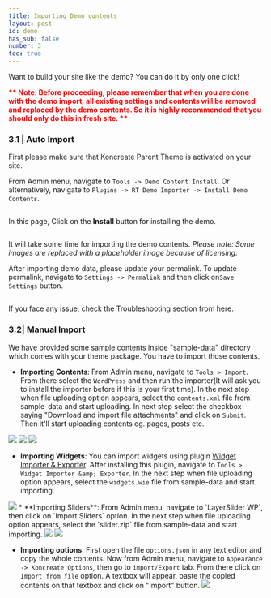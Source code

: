 ```yaml
---
title: Importing Demo contents
layout: post
id: demo
has_sub: false
number: 3
toc: true
---
```

Want to build your site like the demo? You can do it by only one click!
<p style="color:red;">
	<b>
		** Note: Before proceeding, please remember that when you are done with the demo import, all existing settings and contents will be removed and replaced by the demo contents. So it is highly recommended that you should only do this in fresh site. **
	</b>
</p>  

### 3.1 | Auto Import

First please make sure that Koncreate Parent Theme is activated on your site.  

From Admin menu, navigate to `Tools -> Demo Content Install`. Or alternatively,  navigate to `Plugins -> RT Demo Importer -> Install Demo Contents`.   

<img alt="" src="{{ 'assets/images/40.png' | relative_url }}">   

In this page, Click on the **Install** button for installing the demo.       

<img alt="" src="{{ 'assets/images/2.jpg' | relative_url }}">     

It will take some time for importing the demo contents. *Please note: Some images are replaced with a placeholder image because of licensing.*   

After importing demo data, please update your permalink. To update permalink, navigate to `Settings -> Permalink` and then click on`Save Settings` button.  

<img alt="" src="{{ 'assets/images/r3.jpg' | relative_url }}">    

If you face any issue, check the Troubleshooting section from <a href="#t-demo">here</a>.     


### 3.2| Manual Import

We have provided some sample contents inside "sample-data" directory which comes with your theme package. You have to import those contents.   

* **Importing Contents**: From Admin menu, navigate to `Tools > Import`. From there select the `WordPress` and then run the importer(It will ask you to install the importer before if this is your first time). In the next step when file uploading option appears, select the `contents.xml` file from sample-data and start uploading. In next step select the checkbox saying "Download and import file attachments" and click on `Submit`. Then it'll start uploading contents eg. pages, posts etc.

<img src="{{ 'assets/images/78.jpg' | relative_url }}">

<img src="{{ 'assets/images/80.jpg' | relative_url }}">

<img src="{{ 'assets/images/81.jpg' | relative_url }}">

* **Importing Widgets**: You can import widgets using plugin <a href="https://wordpress.org/plugins/widget-importer-exporter/">Widget Importer & Exporter</a>. After installing this plugin, navigate to `Tools > Widget Importer &amp; Exporter`. In the next step when file uploading option appears, select the `widgets.wie` file from sample-data and start importing.

<img src="{{ 'assets/images/82.jpg' | relative_url }}">
* **Importing Sliders**: From Admin menu, navigate to `LayerSlider WP`, then click on `Import Sliders` option.
	In the next step when file uploading option appears, select the `slider.zip` file from sample-data and start importing.
	<img src="{{ 'assets/images/83.jpg' | relative_url }}">
	<img src="{{ 'assets/images/84.jpg' | relative_url }}">

* **Importing options**: First open the file `options.json` in any text editor and copy the whole contents.
  Now from Admin menu, navigate to `Appearance -> Koncreate Options`, then go to `import/Export` tab.
  From there click on `Import from file` option.
  A textbox will appear, paste the copied contents on that textbox and click on "Import" button.
  <img src="{{ 'assets/images/2.jpg' | relative_url }}">


